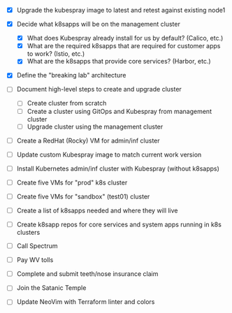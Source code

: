 - [x] Upgrade the kubespray image to latest and retest against existing node1
- [x] Decide what k8sapps will be on the management cluster
	- [x] What does Kubespray already install for us by default? (Calico, etc.)
	- [x] What are the required k8sapps that are required for customer apps to work? (Istio, etc.)
	- [x] What are the k8sapps that provide core services? (Harbor, etc.)
- [x] Define the "breaking lab" architecture
- [ ] Document high-level steps to create and upgrade cluster
	- [ ] Create cluster from scratch
	- [ ] Create a cluster using GitOps and Kubespray from management cluster
	- [ ] Upgrade cluster using the management cluster
- [ ] Create a RedHat (Rocky) VM for admin/inf cluster
- [ ] Update custom Kubespray image to match current work version
- [ ] Install Kubernetes admin/inf cluster with Kubespray (without k8sapps)
- [ ] Create five VMs for "prod" k8s cluster
- [ ] Create five VMs for "sandbox" (test01) cluster
- [ ] Create a list of k8sapps needed and where they will live
- [ ] Create k8sapp repos for core services and system apps running in k8s clusters

- [ ] Call Spectrum
- [ ] Pay WV tolls
- [ ] Complete and submit teeth/nose insurance claim
- [ ] Join the Satanic Temple
- [ ] Update NeoVim with Terraform linter and colors